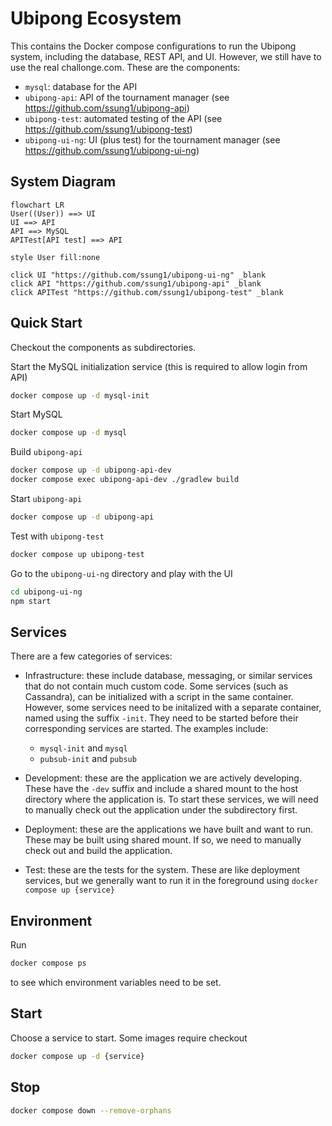 # Ubipong Ecosystem

This contains the Docker compose configurations to run the Ubipong system,
including the database, REST API, and UI.  However, we still have to use the
real challonge.com.  These are the components:

- `mysql`: database for the API
- `ubipong-api`: API of the tournament manager (see <https://github.com/ssung1/ubipong-api>)
- `ubipong-test`: automated testing of the API (see <https://github.com/ssung1/ubipong-test>)
- `ubipong-ui-ng`: UI (plus test) for the tournament manager (see <https://github.com/ssung1/ubipong-ui-ng>)

## System Diagram

```mermaid
flowchart LR
User((User)) ==> UI
UI ==> API
API ==> MySQL
APITest[API test] ==> API

style User fill:none

click UI "https://github.com/ssung1/ubipong-ui-ng" _blank
click API "https://github.com/ssung1/ubipong-api" _blank
click APITest "https://github.com/ssung1/ubipong-test" _blank
```

## Quick Start

Checkout the components as subdirectories.

Start the MySQL initialization service (this is required to allow login from API)

```sh
docker compose up -d mysql-init
```

Start MySQL

```sh
docker compose up -d mysql
```

Build `ubipong-api`

```sh
docker compose up -d ubipong-api-dev
docker compose exec ubipong-api-dev ./gradlew build
```

Start `ubipong-api`

```sh
docker compose up -d ubipong-api
```

Test with `ubipong-test`

```sh
docker compose up ubipong-test
```

Go to the `ubipong-ui-ng` directory and play with the UI

```sh
cd ubipong-ui-ng
npm start
```

## Services

There are a few categories of services:

- Infrastructure: these include database, messaging, or similar services that
  do not contain much custom code.  Some services (such as Cassandra), can be
  initialized with a script in the same container.  However, some services
  need to be initalized with a separate container, named using the suffix
  `-init`.  They need to be started before their corresponding services are
  started.  The examples include:

  - `mysql-init` and `mysql`
  - `pubsub-init` and `pubsub`

- Development: these are the application we are actively developing.  These
  have the `-dev` suffix and include a shared mount to the host directory where
  the application is.  To start these services, we will need to manually
  check out the application under the subdirectory first.

- Deployment: these are the applications we have built and want to run.  These
  may be built using shared mount.  If so, we need to manually check out and
  build the application.

- Test: these are the tests for the system.  These are like deployment
  services, but we generally want to run it in the foreground using
  `docker compose up {service}`

## Environment

Run 

```bash
docker compose ps
```

to see which environment variables need to be set.

## Start

Choose a service to start.  Some images require checkout 

```bash
docker compose up -d {service}
```

## Stop

```bash
docker compose down --remove-orphans
```
